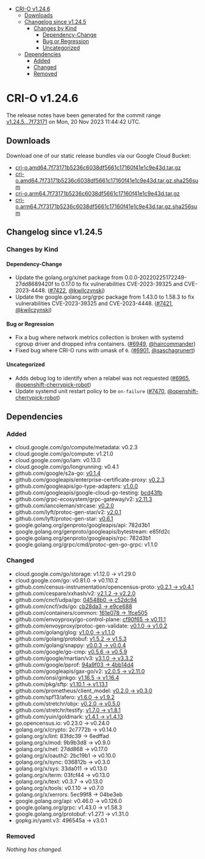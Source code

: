 - [CRI-O v1.24.6](#cri-o-v1246)
  - [Downloads](#downloads)
  - [Changelog since v1.24.5](#changelog-since-v1245)
    - [Changes by Kind](#changes-by-kind)
      - [Dependency-Change](#dependency-change)
      - [Bug or Regression](#bug-or-regression)
      - [Uncategorized](#uncategorized)
  - [Dependencies](#dependencies)
    - [Added](#added)
    - [Changed](#changed)
    - [Removed](#removed)

# CRI-O v1.24.6

The release notes have been generated for the commit range
[v1.24.5...7f73171](https://github.com/cri-o/cri-o/compare/v1.24.5...7f73171b5236c6038df5661c17160f41e1c9e43d) on Mon, 20 Nov 2023 11:44:42 UTC.

## Downloads

Download one of our static release bundles via our Google Cloud Bucket:

- [cri-o.amd64.7f73171b5236c6038df5661c17160f41e1c9e43d.tar.gz](https://storage.googleapis.com/cri-o/artifacts/cri-o.amd64.7f73171b5236c6038df5661c17160f41e1c9e43d.tar.gz)
- [cri-o.amd64.7f73171b5236c6038df5661c17160f41e1c9e43d.tar.gz.sha256sum](https://storage.googleapis.com/cri-o/artifacts/cri-o.amd64.7f73171b5236c6038df5661c17160f41e1c9e43d.tar.gz.sha256sum)
- [cri-o.arm64.7f73171b5236c6038df5661c17160f41e1c9e43d.tar.gz](https://storage.googleapis.com/cri-o/artifacts/cri-o.arm64.7f73171b5236c6038df5661c17160f41e1c9e43d.tar.gz)
- [cri-o.arm64.7f73171b5236c6038df5661c17160f41e1c9e43d.tar.gz.sha256sum](https://storage.googleapis.com/cri-o/artifacts/cri-o.arm64.7f73171b5236c6038df5661c17160f41e1c9e43d.tar.gz.sha256sum)

## Changelog since v1.24.5

### Changes by Kind

#### Dependency-Change
 - Update the golang.org/x/net package from 0.0.0-20220225172249-27dd8689420f to 0.17.0 to fix vulnerabilities CVE-2023-39325 and CVE-2023-4448. ([#7422](https://github.com/cri-o/cri-o/pull/7422), [@kwilczynski](https://github.com/kwilczynski))
 - Update the google.golang.org/grpc package from 1.43.0 to 1.58.3 to fix vulnerabilities CVE-2023-39325 and CVE-2023-4448. ([#7421](https://github.com/cri-o/cri-o/pull/7421), [@kwilczynski](https://github.com/kwilczynski))

#### Bug or Regression
 - Fix a bug where network metrics collection is broken with systemd cgroup driver and dropped infra containers. ([#6949](https://github.com/cri-o/cri-o/pull/6949), [@haircommander](https://github.com/haircommander))
 - Fixed bug where CRI-O runs with umask of `0`. ([#6901](https://github.com/cri-o/cri-o/pull/6901), [@saschagrunert](https://github.com/saschagrunert))

#### Uncategorized
 - Adds debug log to identify when a relabel was not requested ([#6965](https://github.com/cri-o/cri-o/pull/6965), [@openshift-cherrypick-robot](https://github.com/openshift-cherrypick-robot))
 - Update systemd unit restart policy to be `on-failure` ([#7470](https://github.com/cri-o/cri-o/pull/7470), [@openshift-cherrypick-robot](https://github.com/openshift-cherrypick-robot))

## Dependencies

### Added
- cloud.google.com/go/compute/metadata: v0.2.3
- cloud.google.com/go/compute: v1.21.0
- cloud.google.com/go/iam: v0.13.0
- cloud.google.com/go/longrunning: v0.4.1
- github.com/google/s2a-go: [v0.1.4](https://github.com/google/s2a-go/tree/v0.1.4)
- github.com/googleapis/enterprise-certificate-proxy: [v0.2.3](https://github.com/googleapis/enterprise-certificate-proxy/tree/v0.2.3)
- github.com/googleapis/go-type-adapters: [v1.0.0](https://github.com/googleapis/go-type-adapters/tree/v1.0.0)
- github.com/googleapis/google-cloud-go-testing: [bcd43fb](https://github.com/googleapis/google-cloud-go-testing/tree/bcd43fb)
- github.com/grpc-ecosystem/grpc-gateway/v2: [v2.11.3](https://github.com/grpc-ecosystem/grpc-gateway/v2/tree/v2.11.3)
- github.com/iancoleman/strcase: [v0.2.0](https://github.com/iancoleman/strcase/tree/v0.2.0)
- github.com/lyft/protoc-gen-star/v2: [v2.0.1](https://github.com/lyft/protoc-gen-star/v2/tree/v2.0.1)
- github.com/lyft/protoc-gen-star: [v0.6.1](https://github.com/lyft/protoc-gen-star/tree/v0.6.1)
- google.golang.org/genproto/googleapis/api: 782d3b1
- google.golang.org/genproto/googleapis/bytestream: e85fd2c
- google.golang.org/genproto/googleapis/rpc: 782d3b1
- google.golang.org/grpc/cmd/protoc-gen-go-grpc: v1.1.0

### Changed
- cloud.google.com/go/storage: v1.12.0 → v1.29.0
- cloud.google.com/go: v0.81.0 → v0.110.2
- github.com/census-instrumentation/opencensus-proto: [v0.2.1 → v0.4.1](https://github.com/census-instrumentation/opencensus-proto/compare/v0.2.1...v0.4.1)
- github.com/cespare/xxhash/v2: [v2.1.2 → v2.2.0](https://github.com/cespare/xxhash/v2/compare/v2.1.2...v2.2.0)
- github.com/cncf/udpa/go: [04548b0 → c52dc94](https://github.com/cncf/udpa/go/compare/04548b0...c52dc94)
- github.com/cncf/xds/go: [cb28da3 → e9ce688](https://github.com/cncf/xds/go/compare/cb28da3...e9ce688)
- github.com/containers/common: [161e078 → 1fce505](https://github.com/containers/common/compare/161e078...1fce505)
- github.com/envoyproxy/go-control-plane: [cf90f65 → v0.11.1](https://github.com/envoyproxy/go-control-plane/compare/cf90f65...v0.11.1)
- github.com/envoyproxy/protoc-gen-validate: [v0.1.0 → v1.0.2](https://github.com/envoyproxy/protoc-gen-validate/compare/v0.1.0...v1.0.2)
- github.com/golang/glog: [v1.0.0 → v1.1.0](https://github.com/golang/glog/compare/v1.0.0...v1.1.0)
- github.com/golang/protobuf: [v1.5.2 → v1.5.3](https://github.com/golang/protobuf/compare/v1.5.2...v1.5.3)
- github.com/golang/snappy: [v0.0.3 → v0.0.4](https://github.com/golang/snappy/compare/v0.0.3...v0.0.4)
- github.com/google/go-cmp: [v0.5.6 → v0.5.9](https://github.com/google/go-cmp/compare/v0.5.6...v0.5.9)
- github.com/google/martian/v3: [v3.1.0 → v3.3.2](https://github.com/google/martian/v3/compare/v3.1.0...v3.3.2)
- github.com/google/pprof: [94a9f03 → 4bb14d4](https://github.com/google/pprof/compare/94a9f03...4bb14d4)
- github.com/googleapis/gax-go/v2: [v2.0.5 → v2.11.0](https://github.com/googleapis/gax-go/v2/compare/v2.0.5...v2.11.0)
- github.com/onsi/ginkgo: [v1.16.5 → v1.16.4](https://github.com/onsi/ginkgo/compare/v1.16.5...v1.16.4)
- github.com/pkg/sftp: [v1.10.1 → v1.13.1](https://github.com/pkg/sftp/compare/v1.10.1...v1.13.1)
- github.com/prometheus/client_model: [v0.2.0 → v0.3.0](https://github.com/prometheus/client_model/compare/v0.2.0...v0.3.0)
- github.com/spf13/afero: [v1.6.0 → v1.9.2](https://github.com/spf13/afero/compare/v1.6.0...v1.9.2)
- github.com/stretchr/objx: [v0.2.0 → v0.5.0](https://github.com/stretchr/objx/compare/v0.2.0...v0.5.0)
- github.com/stretchr/testify: [v1.7.0 → v1.8.1](https://github.com/stretchr/testify/compare/v1.7.0...v1.8.1)
- github.com/yuin/goldmark: [v1.4.1 → v1.4.13](https://github.com/yuin/goldmark/compare/v1.4.1...v1.4.13)
- go.opencensus.io: v0.23.0 → v0.24.0
- golang.org/x/crypto: 2c7772b → v0.14.0
- golang.org/x/lint: 83fdc39 → 6edffad
- golang.org/x/mod: 9b9b3d8 → v0.9.0
- golang.org/x/net: 27dd868 → v0.17.0
- golang.org/x/oauth2: 2bc19b1 → v0.10.0
- golang.org/x/sync: 036812b → v0.3.0
- golang.org/x/sys: 33da011 → v0.13.0
- golang.org/x/term: 03fcf44 → v0.13.0
- golang.org/x/text: v0.3.7 → v0.13.0
- golang.org/x/tools: v0.1.10 → v0.7.0
- golang.org/x/xerrors: 5ec99f8 → 04be3eb
- google.golang.org/api: v0.46.0 → v0.126.0
- google.golang.org/grpc: v1.43.0 → v1.58.3
- google.golang.org/protobuf: v1.27.1 → v1.31.0
- gopkg.in/yaml.v3: 496545a → v3.0.1

### Removed
_Nothing has changed._
